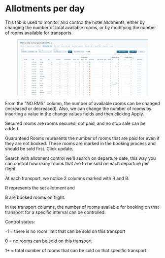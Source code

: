# Allotments per day

This tab is used to monitor and control the hotel allotments, either by changing the number of total available rooms, or by modifying the number of rooms available for transports.

<figure><img src="../../.gitbook/assets/image (12) (1).png" alt=""><figcaption></figcaption></figure>

From the "NO.RMS" column, the number of available rooms can be changed (increased or decreased). Also, we can change the number of rooms by inserting a value in the change values fields and then clicking Apply.

Secured rooms are rooms secured, not paid, and no stop sale can be added.

Guaranteed Rooms represents the number of rooms that are paid for even if they are not booked. These rooms are marked in the booking process and should be sold first. Click update.

Search with allotment control we'll search on departure date, this way you can control how many rooms that are to be sold on each departure per flight.

At each transport, we notice 2 columns marked with R and B.

R represents the set allotment and

B are booked rooms on flight.

In the transport columns, the number of rooms available for booking on that transport for a specific interval can be controlled.

Control status:

-1 = there is no room limit that can be sold on this transport

0 = no rooms can be sold on this transport

1+ = total number of rooms that can be sold on that specific transport
